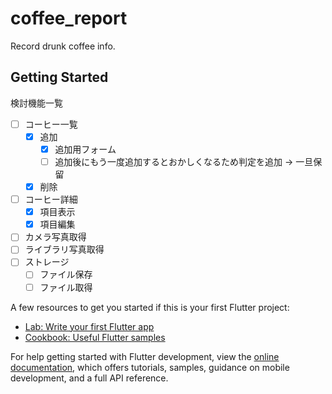 # coffee_report

Record drunk coffee info.

## Getting Started

検討機能一覧

- [ ] コーヒー一覧
    - [x] 追加
        - [x] 追加用フォーム
        - [ ] 追加後にもう一度追加するとおかしくなるため判定を追加 → 一旦保留
    - [x] 削除
- [ ] コーヒー詳細
    - [x] 項目表示
    - [x] 項目編集
- [ ] カメラ写真取得
- [ ] ライブラリ写真取得
- [ ] ストレージ
    - [ ] ファイル保存
    - [ ] ファイル取得

A few resources to get you started if this is your first Flutter project:

- [Lab: Write your first Flutter app](https://docs.flutter.dev/get-started/codelab)
- [Cookbook: Useful Flutter samples](https://docs.flutter.dev/cookbook)

For help getting started with Flutter development, view the
[online documentation](https://docs.flutter.dev/), which offers tutorials,
samples, guidance on mobile development, and a full API reference.
